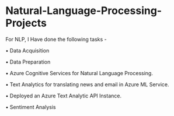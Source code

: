 # Natural-Language-Processing-Projects

For NLP, I Have done the following tasks - 

•	Data Acquisition

•	Data Preparation

•	Azure Cognitive Services for Natural Language Processing.

•	Text Analytics for translating news and email in Azure ML Service.

•	Deployed an Azure Text Analytic API Instance.

•	Sentiment Analysis

